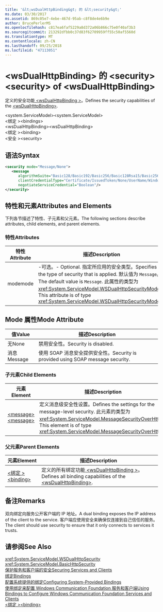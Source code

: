 ```yaml
---
title: '&lt;wsDualHttpBinding&gt; 的 &lt;security&gt;'
ms.date: 03/30/2017
ms.assetid: 869c05e7-4ebe-467d-95ab-c8f8de4e6b9e
author: BrucePerlerMS
ms.openlocfilehash: c817ea6faf5229a8d372a06b866c75e0f40af3b3
ms.sourcegitcommit: 213292dfbb0c37d83f62709959ff55c50af5560d
ms.translationtype: MT
ms.contentlocale: zh-CN
ms.lasthandoff: 09/25/2018
ms.locfileid: "47113051"
---
```

# <a name="ltsecuritygt-of-ltwsdualhttpbindinggt"></a><span data-ttu-id="fef84-102">&lt;wsDualHttpBinding&gt; 的 &lt;security&gt;</span><span class="sxs-lookup"><span data-stu-id="fef84-102">&lt;security&gt; of &lt;wsDualHttpBinding&gt;</span></span>
<span data-ttu-id="fef84-103">定义的安全功能[ \<wsDualHttpBinding >](../../../../../docs/framework/configure-apps/file-schema/wcf/wsdualhttpbinding.md)。</span><span class="sxs-lookup"><span data-stu-id="fef84-103">Defines the security capabilities of the [\<wsDualHttpBinding>](../../../../../docs/framework/configure-apps/file-schema/wcf/wsdualhttpbinding.md).</span></span>  
  
 <span data-ttu-id="fef84-104">\<system.ServiceModel></span><span class="sxs-lookup"><span data-stu-id="fef84-104">\<system.ServiceModel></span></span>  
<span data-ttu-id="fef84-105">\<绑定 ></span><span class="sxs-lookup"><span data-stu-id="fef84-105">\<bindings></span></span>  
<span data-ttu-id="fef84-106">\<wsDualHttpBinding></span><span class="sxs-lookup"><span data-stu-id="fef84-106">\<wsDualHttpBinding></span></span>  
<span data-ttu-id="fef84-107">\<绑定 ></span><span class="sxs-lookup"><span data-stu-id="fef84-107">\<binding></span></span>  
<span data-ttu-id="fef84-108">\<安全 ></span><span class="sxs-lookup"><span data-stu-id="fef84-108">\<security></span></span>  
  
## <a name="syntax"></a><span data-ttu-id="fef84-109">语法</span><span class="sxs-lookup"><span data-stu-id="fef84-109">Syntax</span></span>  
  
```xml  
<security mode="Message/None">  
   <message  
      algorithmSuite="Basic128/Basic192/Basic256/Basic128Rsa15/Basic256Rsa15/TripleDes/TripleDesRsa15/Basic128Sha256/Basic192Sha256/TripleDesSha256/Basic128Sha256Rsa15/Basic192Sha256Rsa15/Basic256Sha256Rsa15/TripleDesSha256Rsa15"  
      clientCredentialType="Certificate/IssuedToken/None/UserName/Windows"  
      negotiateServiceCredential="Boolean"/>  
</security>  
```  
  
## <a name="attributes-and-elements"></a><span data-ttu-id="fef84-110">特性和元素</span><span class="sxs-lookup"><span data-stu-id="fef84-110">Attributes and Elements</span></span>  
 <span data-ttu-id="fef84-111">下列各节描述了特性、子元素和父元素。</span><span class="sxs-lookup"><span data-stu-id="fef84-111">The following sections describe attributes, child elements, and parent elements.</span></span>  
  
### <a name="attributes"></a><span data-ttu-id="fef84-112">特性</span><span class="sxs-lookup"><span data-stu-id="fef84-112">Attributes</span></span>  
  
|<span data-ttu-id="fef84-113">特性</span><span class="sxs-lookup"><span data-stu-id="fef84-113">Attribute</span></span>|<span data-ttu-id="fef84-114">描述</span><span class="sxs-lookup"><span data-stu-id="fef84-114">Description</span></span>|  
|---------------|-----------------|  
|<span data-ttu-id="fef84-115">mode</span><span class="sxs-lookup"><span data-stu-id="fef84-115">mode</span></span>|<span data-ttu-id="fef84-116">-可选。</span><span class="sxs-lookup"><span data-stu-id="fef84-116">-   Optional.</span></span> <span data-ttu-id="fef84-117">指定所应用的安全类型。</span><span class="sxs-lookup"><span data-stu-id="fef84-117">Specifies the type of security that is applied.</span></span> <span data-ttu-id="fef84-118">默认值为 `Message`。</span><span class="sxs-lookup"><span data-stu-id="fef84-118">The default value is `Message`.</span></span> <span data-ttu-id="fef84-119">此属性的类型为 <xref:System.ServiceModel.WSDualHttpSecurityMode>。</span><span class="sxs-lookup"><span data-stu-id="fef84-119">This attribute is of type <xref:System.ServiceModel.WSDualHttpSecurityMode>.</span></span>|  
  
## <a name="mode-attribute"></a><span data-ttu-id="fef84-120">Mode 属性</span><span class="sxs-lookup"><span data-stu-id="fef84-120">Mode Attribute</span></span>  
  
|<span data-ttu-id="fef84-121">值</span><span class="sxs-lookup"><span data-stu-id="fef84-121">Value</span></span>|<span data-ttu-id="fef84-122">描述</span><span class="sxs-lookup"><span data-stu-id="fef84-122">Description</span></span>|  
|-----------|-----------------|  
|<span data-ttu-id="fef84-123">无</span><span class="sxs-lookup"><span data-stu-id="fef84-123">None</span></span>|<span data-ttu-id="fef84-124">禁用安全性。</span><span class="sxs-lookup"><span data-stu-id="fef84-124">Security is disabled.</span></span>|  
|<span data-ttu-id="fef84-125">消息</span><span class="sxs-lookup"><span data-stu-id="fef84-125">Message</span></span>|<span data-ttu-id="fef84-126">使用 SOAP 消息安全提供安全性。</span><span class="sxs-lookup"><span data-stu-id="fef84-126">Security is provided using SOAP message security.</span></span>|  
  
### <a name="child-elements"></a><span data-ttu-id="fef84-127">子元素</span><span class="sxs-lookup"><span data-stu-id="fef84-127">Child Elements</span></span>  
  
|<span data-ttu-id="fef84-128">元素</span><span class="sxs-lookup"><span data-stu-id="fef84-128">Element</span></span>|<span data-ttu-id="fef84-129">描述</span><span class="sxs-lookup"><span data-stu-id="fef84-129">Description</span></span>|  
|-------------|-----------------|  
|[<span data-ttu-id="fef84-130">\<message></span><span class="sxs-lookup"><span data-stu-id="fef84-130">\<message></span></span>](../../../../../docs/framework/configure-apps/file-schema/wcf/message-of-wsdualhttpbinding.md)|<span data-ttu-id="fef84-131">定义消息级安全性设置。</span><span class="sxs-lookup"><span data-stu-id="fef84-131">Defines the settings for the message-level security.</span></span> <span data-ttu-id="fef84-132">此元素的类型为 <xref:System.ServiceModel.MessageSecurityOverHttp>。</span><span class="sxs-lookup"><span data-stu-id="fef84-132">This element is of type <xref:System.ServiceModel.MessageSecurityOverHttp>.</span></span>|  
  
### <a name="parent-elements"></a><span data-ttu-id="fef84-133">父元素</span><span class="sxs-lookup"><span data-stu-id="fef84-133">Parent Elements</span></span>  
  
|<span data-ttu-id="fef84-134">元素</span><span class="sxs-lookup"><span data-stu-id="fef84-134">Element</span></span>|<span data-ttu-id="fef84-135">描述</span><span class="sxs-lookup"><span data-stu-id="fef84-135">Description</span></span>|  
|-------------|-----------------|  
|[<span data-ttu-id="fef84-136">\<绑定 ></span><span class="sxs-lookup"><span data-stu-id="fef84-136">\<binding></span></span>](../../../../../docs/framework/misc/binding.md)|<span data-ttu-id="fef84-137">定义的所有绑定功能[ \<wsDualHttpBinding >](../../../../../docs/framework/configure-apps/file-schema/wcf/wsdualhttpbinding.md)。</span><span class="sxs-lookup"><span data-stu-id="fef84-137">Defines all binding capabilities of the [\<wsDualHttpBinding>](../../../../../docs/framework/configure-apps/file-schema/wcf/wsdualhttpbinding.md).</span></span>|  
  
## <a name="remarks"></a><span data-ttu-id="fef84-138">备注</span><span class="sxs-lookup"><span data-stu-id="fef84-138">Remarks</span></span>  
 <span data-ttu-id="fef84-139">双向绑定向服务公开客户端的 IP 地址。</span><span class="sxs-lookup"><span data-stu-id="fef84-139">A dual binding exposes the IP address of the client to the service.</span></span> <span data-ttu-id="fef84-140">客户端应使用安全来确保仅连接到自己信任的服务。</span><span class="sxs-lookup"><span data-stu-id="fef84-140">The client should use security to ensure that it only connects to services it trusts.</span></span>  
  
## <a name="see-also"></a><span data-ttu-id="fef84-141">请参阅</span><span class="sxs-lookup"><span data-stu-id="fef84-141">See Also</span></span>  
 <xref:System.ServiceModel.WSDualHttpSecurity>  
 <xref:System.ServiceModel.BasicHttpSecurity>  
 [<span data-ttu-id="fef84-142">保护服务和客户端的安全</span><span class="sxs-lookup"><span data-stu-id="fef84-142">Securing Services and Clients</span></span>](../../../../../docs/framework/wcf/feature-details/securing-services-and-clients.md)  
 [<span data-ttu-id="fef84-143">绑定</span><span class="sxs-lookup"><span data-stu-id="fef84-143">Bindings</span></span>](../../../../../docs/framework/wcf/bindings.md)  
 [<span data-ttu-id="fef84-144">配置系统提供的绑定</span><span class="sxs-lookup"><span data-stu-id="fef84-144">Configuring System-Provided Bindings</span></span>](../../../../../docs/framework/wcf/feature-details/configuring-system-provided-bindings.md)  
 [<span data-ttu-id="fef84-145">使用绑定来配置 Windows Communication Foundation 服务和客户端</span><span class="sxs-lookup"><span data-stu-id="fef84-145">Using Bindings to Configure Windows Communication Foundation Services and Clients</span></span>](https://msdn.microsoft.com/library/bd8b277b-932f-472f-a42a-b02bb5257dfb)  
 [<span data-ttu-id="fef84-146">\<绑定 ></span><span class="sxs-lookup"><span data-stu-id="fef84-146">\<binding></span></span>](../../../../../docs/framework/misc/binding.md)
